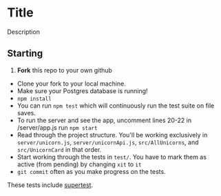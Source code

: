 # Title

Description

## Starting

1. **Fork** this repo to your own github

- Clone your fork to your local machine.
- Make sure your Postgres database is running!
- `npm install`
- You can run `npm test` which will continuously run the test suite on file saves.
- To run the server and see the app, uncomment lines 20-22 in /server/app.js run `npm start`
- Read through the project structure. You'll be working exclusively in `server/unicorn.js`, `server/unicornApi.js`, `src/AllUnicorns`, and `src/UnicornCard` in that order.
- Start working through the tests in `test/`. You have to mark them as active (from pending) by changing `xit` to `it`
- `git commit` often as you make progress on the tests.

These tests include [supertest](https://github.com/visionmedia/supertest).
